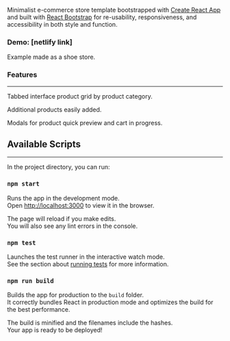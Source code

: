 Minimalist e-commerce store template bootstrapped with [Create React App](https://github.com/facebook/create-react-app) and built with [React Bootstrap](https://react-bootstrap.netlify.com/) for re-usability, responsiveness, and accessibility in both style and function. 

### Demo: [netlify link]
Example made as a shoe store.


### Features
---

Tabbed interface product grid by product category. 

Additional products easily added. 

Modals for product quick preview and cart in progress.


## Available Scripts
---

In the project directory, you can run:

### `npm start`

Runs the app in the development mode.<br>
Open [http://localhost:3000](http://localhost:3000) to view it in the browser.

The page will reload if you make edits.<br>
You will also see any lint errors in the console.

### `npm test`

Launches the test runner in the interactive watch mode.<br>
See the section about [running tests](https://facebook.github.io/create-react-app/docs/running-tests) for more information.

### `npm run build`

Builds the app for production to the `build` folder.<br>
It correctly bundles React in production mode and optimizes the build for the best performance.

The build is minified and the filenames include the hashes.<br>
Your app is ready to be deployed!